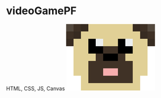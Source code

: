 # videoGamePF
HTML, CSS, JS, Canvas
![Image of DohkoGame](https://github.com/Nallelyht/videoGamePF/blob/master/assets/img/Dohko.png)
